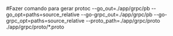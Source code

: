 #Fazer 
comando para gerar 
 protoc --go_out=./app/grpc/pb --go_opt=paths=source_relative --go-grpc_out=./app/grpc/pb --go-grpc_opt=paths=source_relative --proto_path=./app/grpc/proto ./app/grpc/proto/*.proto